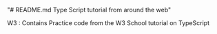 "# README.md Type Script tutorial from around the web" 

W3 : Contains Practice code from the W3 School tutorial on TypeScript
